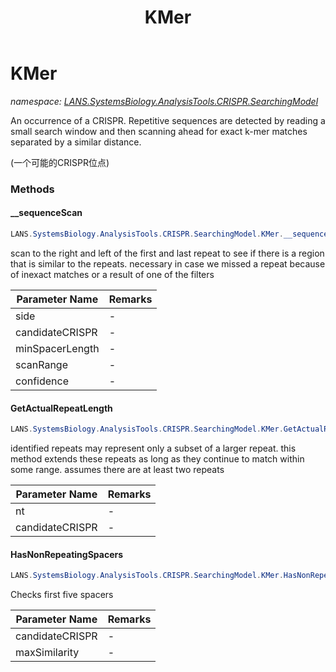 ﻿---
title: KMer
---

# KMer
_namespace: [LANS.SystemsBiology.AnalysisTools.CRISPR.SearchingModel](N-LANS.SystemsBiology.AnalysisTools.CRISPR.SearchingModel.html)_

An occurrence of a CRISPR. Repetitive sequences are detected by reading a small search window 
 and then scanning ahead for exact k-mer matches separated by a similar distance.
 
 (一个可能的CRISPR位点)

### Methods

#### __sequenceScan
```csharp
LANS.SystemsBiology.AnalysisTools.CRISPR.SearchingModel.KMer.__sequenceScan(LANS.SystemsBiology.SequenceModel.NucleotideModels.NucleicAcid,System.Int32,LANS.SystemsBiology.AnalysisTools.CRISPR.SearchingModel.CRISPR,System.Int32,System.Int32,System.Double)
```
scan to the right and left of the first and last repeat to see if there is a region
that is similar to the repeats. necessary in case we missed a repeat because of
inexact matches or a result of one of the filters

|Parameter Name|Remarks|
|--------------|-------|
|side|-|
|candidateCRISPR|-|
|minSpacerLength|-|
|scanRange|-|
|confidence|-|


#### GetActualRepeatLength
```csharp
LANS.SystemsBiology.AnalysisTools.CRISPR.SearchingModel.KMer.GetActualRepeatLength(LANS.SystemsBiology.SequenceModel.NucleotideModels.NucleicAcid,LANS.SystemsBiology.AnalysisTools.CRISPR.SearchingModel.CRISPR,LANS.SystemsBiology.AnalysisTools.CRISPR.SearchingModel.KmerProfile,System.Double)
```
identified repeats may represent only a subset of a larger repeat. this method extends these
 repeats as long as they continue to match within some range. assumes there are at least two repeats

|Parameter Name|Remarks|
|--------------|-------|
|nt|-|
|candidateCRISPR|-|


#### HasNonRepeatingSpacers
```csharp
LANS.SystemsBiology.AnalysisTools.CRISPR.SearchingModel.KMer.HasNonRepeatingSpacers(LANS.SystemsBiology.AnalysisTools.CRISPR.SearchingModel.CRISPR,System.Double)
```
Checks first five spacers

|Parameter Name|Remarks|
|--------------|-------|
|candidateCRISPR|-|
|maxSimilarity|-|





